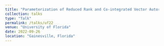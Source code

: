 ```yaml
---
title: "Parameterization of Reduced Rank and Co-integrated Vector Autoregression"
collection: talks
type: "Talk"
permalink: /talks/uf22
venue: "University of Florida"
date: 2022-09-26
location: "Gainesville, Florida"
---
```

